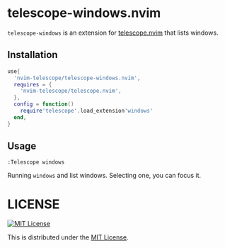 # telescope-windows.nvim

`telescope-windows` is an extension for
[telescope.nvim](https://github.com/nvim-telescope/telescope.nvim) that lists windows.

## Installation

```lua
use{
  'nvim-telescope/telescope-windows.nvim',
  requires = {
    'nvim-telescope/telescope.nvim',
  },
  config = function()
    require'telescope'.load_extension'windows'
  end,
}
```

## Usage

`:Telescope windows`

Running `windows` and list windows.
Selecting one, you can focus it.

# LICENSE

[![MIT License](http://img.shields.io/badge/license-MIT-blue.svg)](http://www.opensource.org/licenses/MIT)

This is distributed under the [MIT License](http://www.opensource.org/licenses/MIT).
